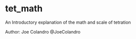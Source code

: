 # tet_math

An Introductory explanation of the math and scale of tetration

Author: Joe Colandro
        @JoeColandro
